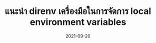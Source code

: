 ---
layout: post
title:  "แนะนำ direnv เครื่องมือในการจัดการ local environment variables"
date:   2021-09-20
tags: [direnv, environment-variables, productivity]
---